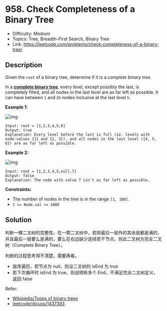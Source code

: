 # 958. Check Completeness of a Binary Tree

- Difficulty: Medium
- Topics: Tree, Breadth-First Search, Binary Tree
- Link: https://leetcode.com/problems/check-completeness-of-a-binary-tree/

## Description

Given the `root` of a binary tree, determine if it is a _complete binary tree_.

In a **[complete binary tree](http://en.wikipedia.org/wiki/Binary_tree#Types_of_binary_trees)**, every level, except possibly the last, is completely filled, and all nodes in the last level are as far left as possible. It can have between `1` and `2h` nodes inclusive at the last level `h`.

**Example 1:**

![img](https://assets.leetcode.com/uploads/2018/12/15/complete-binary-tree-1.png)

```
Input: root = [1,2,3,4,5,6]
Output: true
Explanation: Every level before the last is full (ie. levels with node-values {1} and {2, 3}), and all nodes in the last level ({4, 5, 6}) are as far left as possible.
```

**Example 2:**

![img](https://assets.leetcode.com/uploads/2018/12/15/complete-binary-tree-2.png)

```
Input: root = [1,2,3,4,5,null,7]
Output: false
Explanation: The node with value 7 isn't as far left as possible.
```

**Constraints:**

- The number of nodes in the tree is in the range `[1, 100]`.
- `1 <= Node.val <= 1000`

## Solution

判断一棵二叉树的完整性。在一颗二叉树中，若除最后一层外的其余层都是满的，并且最后一层要么是满的，要么在右边缺少连续若干节点，则此二叉树为完全二叉树（Complete Binary Tree）。

判断的过程思考得不清楚，需要再看。

- 层序遍历，若节点为 null，则设二叉树的 isEnd 为 true
- 若下次循环时 isEnd 为 true，则说明有多个 End，不满足完全二叉树定义，返回 false

Refer:

- [Wikipedia/Types of binary trees](https://en.wikipedia.org/wiki/Binary_tree#Types_of_binary_trees)
- [leetcode/dicuss/1437393](https://leetcode.com/problems/check-completeness-of-a-binary-tree/discuss/1437393/C%2B%2B-bfs)
